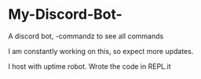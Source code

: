 # My-Discord-Bot-
A discord bot, -commandz to see all commands

I am constantly working on this, so expect more updates.

I host with uptime robot. Wrote the code in REPL.it
